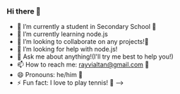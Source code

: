 ### Hi there 👋


- 🔭 I’m currently a student in Secondary School 🏫
- 🌱 I’m currently learning node.js 
- 👯 I’m looking to collaborate on any projects!🎒
- 🤔 I’m looking for help with node.js! 
- 💬 Ask me about anything!(I'll try me best to help you!)
- 📫 How to reach me: rayvialtan@gmail.com 📧 
- 😄 Pronouns: he/him 👦
- ⚡ Fun fact: I love to play tennis! 🎾
-->
